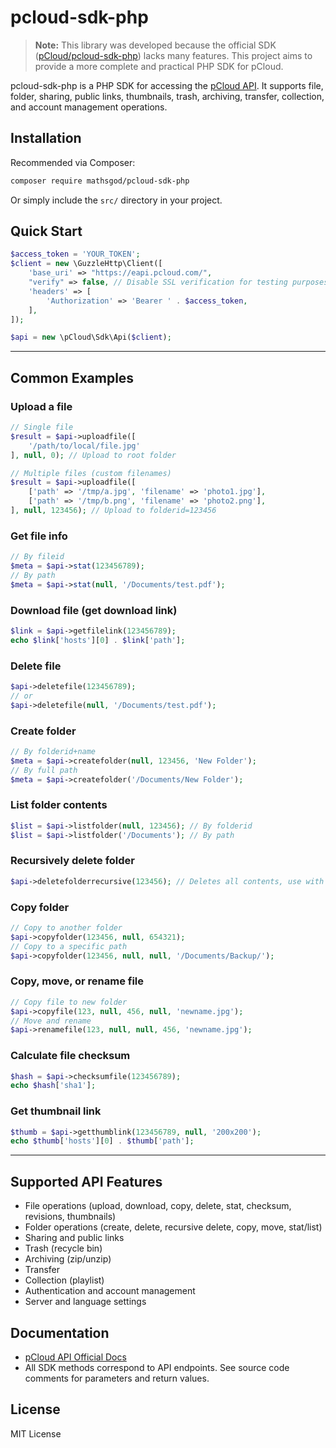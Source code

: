# pcloud-sdk-php

> **Note:** This library was developed because the official SDK ([pCloud/pcloud-sdk-php](https://github.com/pCloud/pcloud-sdk-php)) lacks many features. This project aims to provide a more complete and practical PHP SDK for pCloud.

pcloud-sdk-php is a PHP SDK for accessing the [pCloud API](https://docs.pcloud.com/). It supports file, folder, sharing, public links, thumbnails, trash, archiving, transfer, collection, and account management operations.

## Installation

Recommended via Composer:

```bash
composer require mathsgod/pcloud-sdk-php
```

Or simply include the `src/` directory in your project.

## Quick Start

```php
$access_token = 'YOUR_TOKEN';
$client = new \GuzzleHttp\Client([
    'base_uri' => "https://eapi.pcloud.com/",
    "verify" => false, // Disable SSL verification for testing purposes
    'headers' => [
        'Authorization' => 'Bearer ' . $access_token,
    ],
]);

$api = new \pCloud\Sdk\Api($client);
```

---

## Common Examples

### Upload a file

```php
// Single file
$result = $api->uploadfile([
    '/path/to/local/file.jpg'
], null, 0); // Upload to root folder

// Multiple files (custom filenames)
$result = $api->uploadfile([
    ['path' => '/tmp/a.jpg', 'filename' => 'photo1.jpg'],
    ['path' => '/tmp/b.png', 'filename' => 'photo2.png'],
], null, 123456); // Upload to folderid=123456
```

### Get file info

```php
// By fileid
$meta = $api->stat(123456789);
// By path
$meta = $api->stat(null, '/Documents/test.pdf');
```

### Download file (get download link)

```php
$link = $api->getfilelink(123456789);
echo $link['hosts'][0] . $link['path'];
```

### Delete file

```php
$api->deletefile(123456789);
// or
$api->deletefile(null, '/Documents/test.pdf');
```

### Create folder

```php
// By folderid+name
$meta = $api->createfolder(null, 123456, 'New Folder');
// By full path
$meta = $api->createfolder('/Documents/New Folder');
```

### List folder contents

```php
$list = $api->listfolder(null, 123456); // By folderid
$list = $api->listfolder('/Documents'); // By path
```

### Recursively delete folder

```php
$api->deletefolderrecursive(123456); // Deletes all contents, use with caution
```

### Copy folder

```php
// Copy to another folder
$api->copyfolder(123456, null, 654321);
// Copy to a specific path
$api->copyfolder(123456, null, null, '/Documents/Backup/');
```

### Copy, move, or rename file

```php
// Copy file to new folder
$api->copyfile(123, null, 456, null, 'newname.jpg');
// Move and rename
$api->renamefile(123, null, null, 456, 'newname.jpg');
```

### Calculate file checksum

```php
$hash = $api->checksumfile(123456789);
echo $hash['sha1'];
```

### Get thumbnail link

```php
$thumb = $api->getthumblink(123456789, null, '200x200');
echo $thumb['hosts'][0] . $thumb['path'];
```

---

## Supported API Features

- File operations (upload, download, copy, delete, stat, checksum, revisions, thumbnails)
- Folder operations (create, delete, recursive delete, copy, move, stat/list)
- Sharing and public links
- Trash (recycle bin)
- Archiving (zip/unzip)
- Transfer
- Collection (playlist)
- Authentication and account management
- Server and language settings

## Documentation

- [pCloud API Official Docs](https://docs.pcloud.com/)
- All SDK methods correspond to API endpoints. See source code comments for parameters and return values.

## License

MIT License
